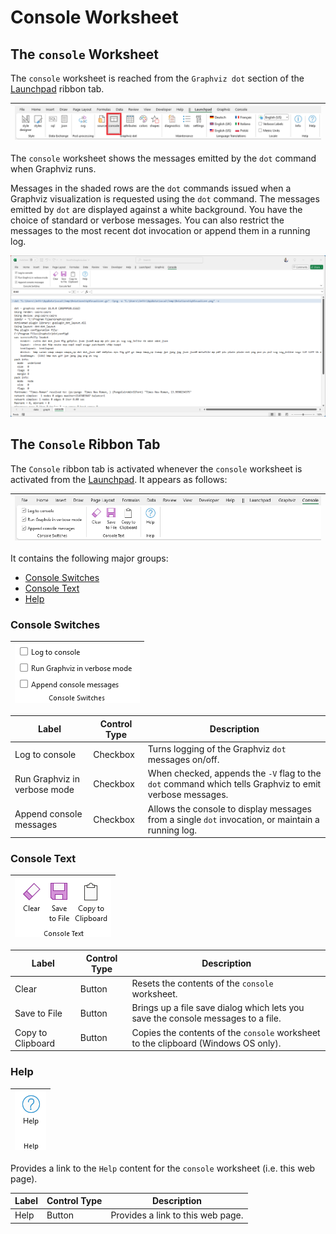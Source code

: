 # Console Worksheet

## The `console` Worksheet

The `console` worksheet is reached from the `Graphviz dot` section of the [Launchpad](../launchpad/) ribbon tab.

| ![](./launchpad-ribbon-tab-console-button.png) |
| -------------------------------------------------- |

The `console` worksheet shows the messages emitted by the `dot` command when Graphviz runs.

Messages in the shaded rows are the `dot` commands issued when a Graphviz visualization is requested using the `dot` command. The messages emitted by `dot` are displayed against a white background. You have the choice of standard or verbose messages. You can also restrict the messages to the most recent dot invocation or append them in a running log.

![](./console-worksheet.png)

## The `Console` Ribbon Tab

The `Console` ribbon tab is activated whenever the `console` worksheet is activated from the [Launchpad](../launchpad/). It appears as follows:

| ![](./console-ribbon-tab.png) |
| -------------------------------------------------- |

It contains the following major groups:

- [Console Switches](./README.md#legal)
- [Console Text](./README.md#repositories)
- [Help](./README.md#lhelp)

### Console Switches

| ![](./console-ribbon-tab-console-switches.png) |
| -------------------------------------------------- |


| Label       | Control Type  | Description                                                                                                                                                                                                                        |
| ----------- | ------------- | ---------------------------------------------------------------------------------------------------------------------------------------------------------------------------------------------------------------------------------- |
| Log to console | Checkbox        | Turns logging of the Graphviz `dot` messages on/off. |
| Run Graphviz in verbose mode      | Checkbox        | When checked, appends the `-V` flag to the `dot` command which tells Graphviz to emit verbose messages. |
| Append console messages     | Checkbox        | Allows the console to display messages from a single `dot` invocation, or maintain a running log.  |

### Console Text

| ![](./console-ribbon-tab-console-text.png) |
| -------------------------------------------------- |

| Label       | Control Type  | Description                                                                                                                                                                                                                        |
| ----------- | ------------- | ---------------------------------------------------------------------------------------------------------------------------------------------------------------------------------------------------------------------------------- |
| Clear | Button        | Resets the contents of the `console` worksheet. |
| Save to File      | Button        | Brings up a file save dialog which lets you save the console messages to a file. |
| Copy to Clipboard   | Button        | Copies the contents of the `console` worksheet to the clipboard (Windows OS only).  |

### Help

| ![](./console-ribbon-tab-help.png) |
| -------------------------------------------------- |

Provides a link to the `Help` content for the `console` worksheet (i.e. this web page).

| Label       | Control Type  | Description                                                                                                                                                                                                                        |
| ----------- | ------------- | ---------------------------------------------------------------------------------------------------------------------------------------------------------------------------------------------------------------------------------- |
| Help | Button        | Provides a link to this web page. |